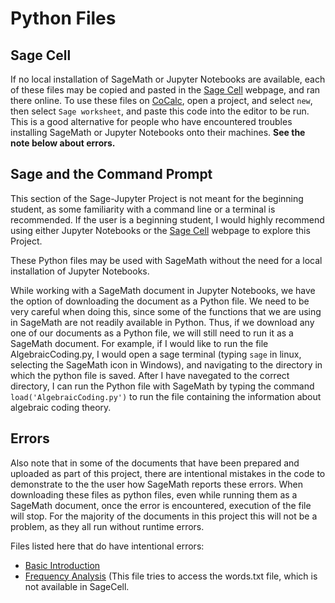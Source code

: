 # Python Files

## Sage Cell

If no local installation of SageMath or Jupyter Notebooks are available, each of these files may be copied and pasted in the 
[Sage Cell](https://sagecell.sagemath.org/) webpage, and ran there online.  To use these files on [CoCalc](https://cocalc.com/), open a project, and select `new`, 
then select `Sage worksheet`, and paste this code into the editor to be run.  This is a good alternative for people who have encountered troubles installing 
SageMath or Jupyter Notebooks onto their machines.  **See the note below about errors.**

## Sage and the Command Prompt

This section of the Sage-Jupyter Project is not meant for the beginning student, as some familiarity with a command line or a terminal is recommended. 
If the user is a beginning student, I would highly recommend using either Jupyter Notebooks or the [Sage Cell](https://sagecell.sagemath.org/) webpage to explore 
this Project.

These Python files may be used with SageMath without the need for a local installation of Jupyter Notebooks.

While working with a SageMath document in Jupyter Notebooks, we have the option of downloading the document as a Python file.  We need to be very careful when 
doing this, since some of the functions that we are using in SageMath are not readily available in Python.  Thus, if we download any one of our documents 
as a Python file, we will still need to run it as a SageMath document.  For example, if I would like to run the file AlgebraicCoding.py, I would open a sage
terminal (typing `sage` in linux, selecting the SageMath icon in Windows), and navigating to the directory in which the python file is saved.  After I have
navegated to the correct directory, I can run the Python file with SageMath by typing the command `load('AlgebraicCoding.py')` to run the file containing the 
information about algebraic coding theory.

## Errors

Also note that in some of the documents that have been prepared and uploaded as part of this project, there are intentional mistakes in the code to 
demonstrate to the the user how SageMath reports these errors.  When downloading these files as python files, even while running them as a SageMath document,
once the error is encountered, execution of the file will stop.  For the majority of the documents in this project this will not be a problem, as they all
run without runtime errors.  

Files listed here that do have intentional errors:

* [Basic Introduction](Introduction/basic-introduction.py)
* [Frequency Analysis](Cryptography/frequency-analysis.py) (This file tries to access the words.txt file, which is not available in SageCell.
